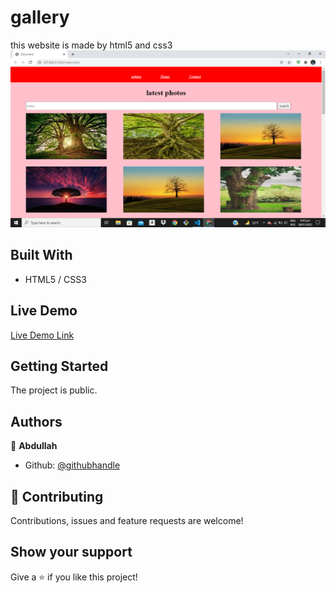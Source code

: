 # gallery
this website is made by html5 and css3
![Alt text](https://github.com/abdullah-FullStackDev/gallery/blob/main/ss.png)

## Built With

- HTML5 / CSS3

## Live Demo

[Live Demo Link](https://abdullah-fullstackdev.github.io/tribute-page/)

## Getting Started

The project is public.

## Authors

👤 **Abdullah**

- Github: [@githubhandle](https://github.com/abdullah-FullStackDev)


## 🤝 Contributing

Contributions, issues and feature requests are welcome!

## Show your support

Give a ⭐️ if you like this project!
